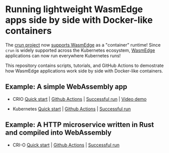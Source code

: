 # Running lightweight WasmEdge apps side by side with Docker-like containers

The [crun project](https://github.com/containers/crun) now [supports WasmEdge](https://github.com/containers/crun/pull/774/commits/825108e0be3e8de55040f3690c4c2bc2ae7add0f) as a "container" runtime! 
Since `crun` is widely supported across the Kubernetes ecosystem, [WasmEdge](https://github.com/WasmEdge/WasmEdge) applications can now run
everywhere Kubernetes runs!

This repository contains scripts, tutorials, and GitHub Actions to demostrate
how WasmEdge applications work side by side with Docker-like containers.

## Example: A simple WebAssembly app

* CRIO [Quick start](crio/README.md) | [Github Actions](.github/workflows/crio.yml) | [Successful run](https://github.com/second-state/wasmedge-containers-examples/runs/4317457300?check_suite_focus=true#step:4:37) | [Video demo](https://youtu.be/BlLCcAH6Hqo)

* Kubernetes [Quick start](kubernetes/README.md) | [Github Actions](.github/workflows/kubernetes.yml) | [Successful run](https://github.com/second-state/wasmedge-containers-examples/runs/4317457304?check_suite_focus=true#step:6:2999)

## Example: A HTTP microservice written in Rust and compiled into WebAssembly

* CRI-O [Quick start](crio/http_server/README.md) | [Github Actions](.github/workflows/crio-server.yml) | [Successful run](https://github.com/second-state/wasmedge-containers-examples/runs/4317457313?check_suite_focus=true#step:4:54)
